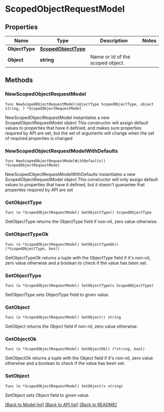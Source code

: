 # ScopedObjectRequestModel

## Properties

Name | Type | Description | Notes
------------ | ------------- | ------------- | -------------
**ObjectType** | [**ScopedObjectType**](ScopedObjectType.md) |  | 
**Object** | **string** | Name or Id of the scoped object. | 

## Methods

### NewScopedObjectRequestModel

`func NewScopedObjectRequestModel(objectType ScopedObjectType, object string, ) *ScopedObjectRequestModel`

NewScopedObjectRequestModel instantiates a new ScopedObjectRequestModel object
This constructor will assign default values to properties that have it defined,
and makes sure properties required by API are set, but the set of arguments
will change when the set of required properties is changed

### NewScopedObjectRequestModelWithDefaults

`func NewScopedObjectRequestModelWithDefaults() *ScopedObjectRequestModel`

NewScopedObjectRequestModelWithDefaults instantiates a new ScopedObjectRequestModel object
This constructor will only assign default values to properties that have it defined,
but it doesn't guarantee that properties required by API are set

### GetObjectType

`func (o *ScopedObjectRequestModel) GetObjectType() ScopedObjectType`

GetObjectType returns the ObjectType field if non-nil, zero value otherwise.

### GetObjectTypeOk

`func (o *ScopedObjectRequestModel) GetObjectTypeOk() (*ScopedObjectType, bool)`

GetObjectTypeOk returns a tuple with the ObjectType field if it's non-nil, zero value otherwise
and a boolean to check if the value has been set.

### SetObjectType

`func (o *ScopedObjectRequestModel) SetObjectType(v ScopedObjectType)`

SetObjectType sets ObjectType field to given value.


### GetObject

`func (o *ScopedObjectRequestModel) GetObject() string`

GetObject returns the Object field if non-nil, zero value otherwise.

### GetObjectOk

`func (o *ScopedObjectRequestModel) GetObjectOk() (*string, bool)`

GetObjectOk returns a tuple with the Object field if it's non-nil, zero value otherwise
and a boolean to check if the value has been set.

### SetObject

`func (o *ScopedObjectRequestModel) SetObject(v string)`

SetObject sets Object field to given value.



[[Back to Model list]](../README.md#documentation-for-models) [[Back to API list]](../README.md#documentation-for-api-endpoints) [[Back to README]](../README.md)


